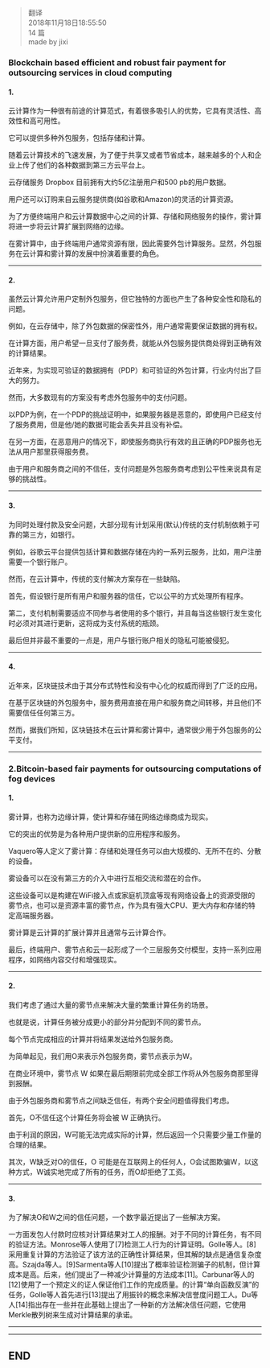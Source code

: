 >  翻译   
> 2018年11月18日18:55:50       
> 14 篇  
>made by jixi

### Blockchain based efficient and robust fair payment for outsourcing services in cloud computing


#### 1.
云计算作为一种很有前途的计算范式，有着很多吸引人的优势，它具有灵活性、高效性和高可用性。

它可以提供多种外包服务，包括存储和计算。

随着云计算技术的飞速发展，为了便于共享又或者节省成本，越来越多的个人和企业上传了他们的各种数据到第三方云平台上。

云存储服务 Dropbox 目前拥有大约5亿注册用户和500 pb的用户数据。

用户还可以订购来自云服务提供商(如谷歌和Amazon)的灵活的计算资源。

为了方便终端用户和云计算数据中心之间的计算、存储和网络服务的操作，雾计算将进一步将云计算扩展到网络的边缘。

在雾计算中，由于终端用户通常资源有限，因此需要外包计算服务。显然，外包服务在云计算和雾计算的发展中扮演着重要的角色。


----------
#### 2.

虽然云计算允许用户定制外包服务，但它独特的方面也产生了各种安全性和隐私的问题。

例如，在云存储中，除了外包数据的保密性外，用户通常需要保证数据的拥有权。

在计算方面，用户希望一旦支付了服务费，就能从外包服务提供商处得到正确有效的计算结果。

近年来，为实现可验证的数据拥有（PDP）和可验证的外包计算，行业内付出了巨大的努力。

然而，大多数现有的方案没有考虑外包服务中的支付问题。

以PDP为例，在一个PDP的挑战证明中，如果服务器是恶意的，即使用户已经支付了服务费用，但是他/她的数据可能会丢失并且没有补偿。

在另一方面，在恶意用户的情况下，即使服务商执行有效的且正确的PDP服务也无法从用户那里获得服务费。

由于用户和服务商之间的不信任，支付问题是外包服务商考虑到公平性来说具有足够的挑战性。


----------
#### 3.

为同时处理付款及安全问题，大部分现有计划采用(默认)传统的支付机制依赖于可靠的第三方，如银行。

例如，谷歌云平台提供包括计算和数据存储在内的一系列云服务，比如，用户注册需要一个银行账户。

然而，在云计算中，传统的支付解决方案存在一些缺陷。

首先，假设银行是所有用户和服务器的信任，它以公平的方式处理所有程序。

第二，支付机制需要适应不同参与者使用的多个银行，并且每当这些银行发生变化时必须对其进行更新，这将成为支付系统的瓶颈。

最后但并非最不重要的一点是，用户与银行账户相关的隐私可能被侵犯。

----------


#### 4. 

近年来，区块链技术由于其分布式特性和没有中心化的权威而得到了广泛的应用。

在基于区块链的外包服务中，服务费用直接在用户和服务商之间转移，并且他们不需要信任任何第三方。

然而，据我们所知，区块链技术在云计算和雾计算中，通常很少用于外包服务的公平支付。

----------


### 2.Bitcoin-based fair payments for outsourcing computations of fog devices
 
#### 1. 

雾计算，也称为边缘计算，使计算和存储在网络边缘商成为现实。

它的突出的优势是为各种用户提供新的应用程序和服务。

Vaquero等人定义了雾计算：存储和处理任务可以由大规模的、无所不在的、分散的设备。

雾设备可以在没有第三方的介入中进行互相交流和潜在的合作。

这些设备可以是构建在WiFi接入点或家庭机顶盒等现有网络设备上的资源受限的雾节点，也可以是资源丰富的雾节点，作为具有强大CPU、更大内存和存储的特定高端服务器。

雾计算是云计算的扩展计算并且通常与云计算合作。

最后，终端用户、雾节点和云一起形成了一个三层服务交付模型，支持一系列应用程序，如网络内容交付和增强现实。


----------

#### 2. 

我们考虑了通过大量的雾节点来解决大量的繁重计算任务的场景。

也就是说，计算任务被分成更小的部分并分配到不同的雾节点。

每个节点完成相应的计算并将结果发送给外包服务商。

为简单起见，我们用O来表示外包服务商，雾节点表示为W。

在商业环境中，雾节点 W 如果在最后期限前完成全部工作将从外包服务商那里得到报酬。

由于外包服务商和雾节点之间缺乏信任，有两个安全问题值得我们考虑。

首先，O不信任这个计算任务将会被 W 正确执行。

由于利润的原因，W可能无法完成实际的计算，然后返回一个只需要少量工作量的合理的结果。

其次，W缺乏对O的信任，O 可能是在互联网上的任何人，O会试图欺骗W，以这种方式，W诚实地完成了所有的任务，而O却拒绝了工资。


----------

#### 3. 

为了解决O和W之间的信任问题，一个数字最近提出了一些解决方案。

一方面发包人付款时应核对计算结果对工人的报酬。对于不同的计算任务，有不同的验证方法。Monrose等人使用了[7]检测工人行为的计算证明。Golle等人。[8]采用重复计算的方法验证了该方法的正确性计算结果，但其解的缺点是通信复杂度高。Szajda等人。[9]Sarmenta等人[10]提出了概率验证检测骗子的机制，但计算成本是高。后来，他们提出了一种减少计算量的方法成本[11]。Carbunar等人的[12]使用了一个预定义的证人保证他们工作的完成质量。的计算“单向函数反演”的任务，Golle等人首先进行[13]提出了用振铃的概念来解决信誉度问题工人。Du等人[14]指出存在一些并在此基础上提出了一种新的方法解决信任问题，它使用Merkle散列树来生成对计算结果的承诺。

----------




----------
## END

